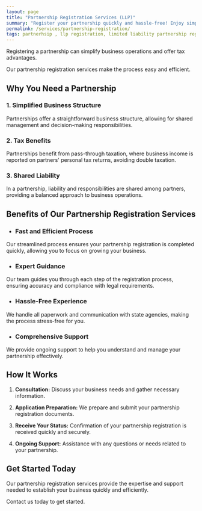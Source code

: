 ```yaml
---
layout: page
title: "Partnership Registration Services (LLP)"
summary: "Register your partnership quickly and hassle-free! Enjoy simplified operations, tax benefits, and shared liability."
permalink: /services/partnership-registration/
tags: partnerhsip , llp registration, limited liability partnership registrtion services,
---
```


Registering a partnership can simplify business operations and offer tax advantages. 

Our partnership registration services make the process easy and efficient.

## Why You Need a Partnership

### 1. Simplified Business Structure
Partnerships offer a straightforward business structure, allowing for shared management and decision-making responsibilities.

### 2. Tax Benefits
Partnerships benefit from pass-through taxation, where business income is reported on partners' personal tax returns, avoiding double taxation.

### 3. Shared Liability
In a partnership, liability and responsibilities are shared among partners, providing a balanced approach to business operations.

## Benefits of Our Partnership Registration Services

- ### Fast and Efficient Process
Our streamlined process ensures your partnership registration is completed quickly, allowing you to focus on growing your business.

- ### Expert Guidance
Our team guides you through each step of the registration process, ensuring accuracy and compliance with legal requirements.

- ### Hassle-Free Experience
We handle all paperwork and communication with state agencies, making the process stress-free for you.

- ### Comprehensive Support
We provide ongoing support to help you understand and manage your partnership effectively.

## How It Works

1. **Consultation:** Discuss your business needs and gather necessary information.

2. **Application Preparation:** We prepare and submit your partnership registration documents.

3. **Receive Your Status:** Confirmation of your partnership registration is received quickly and securely.

4. **Ongoing Support:** Assistance with any questions or needs related to your partnership.

## Get Started Today

Our partnership registration services provide the expertise and support needed to establish your business quickly and efficiently. 

Contact us today to get started.

